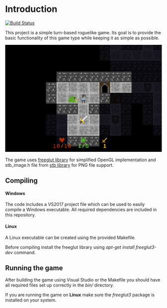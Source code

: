 # Introduction

[![Build Status](https://travis-ci.com/MaciejSzybiak/roguelike-project.svg?branch=master)](https://travis-ci.com/MaciejSzybiak/roguelike-project)

This project is a simple turn-based roguelike game.
Its goal is to provide the basic functionality of this game type while keeping it as simple as possible.

![game screenshot](docs/images/screenshot1.png)

The game uses [freeglut library](http://freeglut.sourceforge.net/) for simplified OpenGL implementation and
stb_image.h file from [stb library](https://github.com/nothings/stb) for PNG file support.

## Compiling

#### Windows
The code includes a VS2017 project file which can be used to easily compile a Windows executable. All required dependencies are included
in this repository.

#### Linux
A Linux executable can be created using the provided Makefile.

Before compiling install the freeglut library using *apt-get install freeglut3-dev* command.

## Running the game
After building the game using Visual Studio or the Makefile you should have all required files set up correctly in the *bin/* directory.

If you are running the game on **Linux** make sure the *freeglut3* package is installed on your system.
